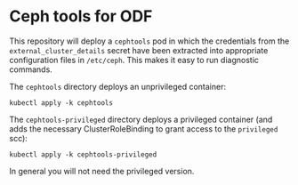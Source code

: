 # Ceph tools for ODF

This repository will deploy a `cephtools` pod in which the credentials from the `external_cluster_details` secret have been extracted into appropriate configuration files in `/etc/ceph`. This makes it easy to run diagnostic commands.

The `cephtools` directory deploys an unprivileged container:

```
kubectl apply -k cephtools
```

The `cephtools-privileged` directory deploys a privileged container (and adds the necessary ClusterRoleBinding to grant access to the `privileged` scc):

```
kubectl apply -k cephtools-privileged
```

In general you will not need the privileged version.

